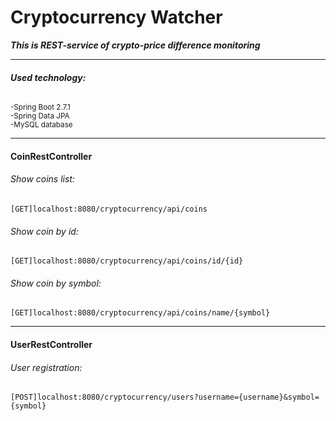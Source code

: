 # Cryptocurrency Watcher  
***This is REST-service of crypto-price difference monitoring***
_______
  
###### ***Used technology:***
<sub>-Spring Boot 2.7.1  
-Spring Data JPA  
-MySQL database</sub>
_______
#### CoinRestController
###### Show coins list:
    [GET]localhost:8080/cryptocurrency/api/coins
###### Show coin by id:
    [GET]localhost:8080/cryptocurrency/api/coins/id/{id}
###### Show coin by symbol:
    [GET]localhost:8080/cryptocurrency/api/coins/name/{symbol}
_______
#### UserRestController
###### User registration:
    [POST]localhost:8080/cryptocurrency/users?username={username}&symbol={symbol}

